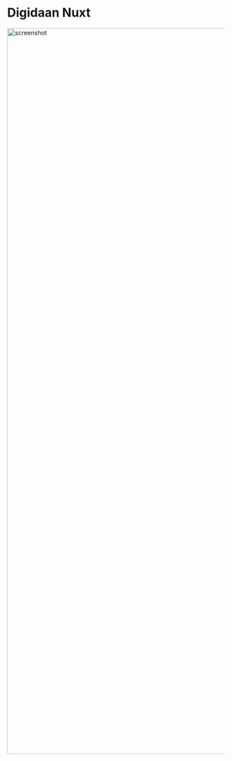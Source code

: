 # Digidaan Nuxt

<img width="1680" alt="screenshot" src="https://github.com/user-attachments/assets/cf09f85a-186b-4e64-a9e8-a4aaa1ad11aa">
